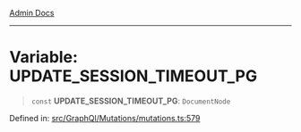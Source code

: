 [Admin Docs](/)

***

# Variable: UPDATE\_SESSION\_TIMEOUT\_PG

> `const` **UPDATE\_SESSION\_TIMEOUT\_PG**: `DocumentNode`

Defined in: [src/GraphQl/Mutations/mutations.ts:579](https://github.com/PalisadoesFoundation/talawa-admin/blob/main/src/GraphQl/Mutations/mutations.ts#L579)
